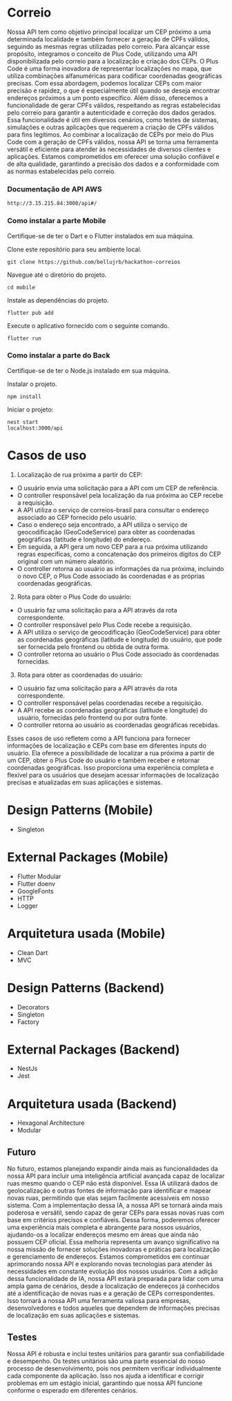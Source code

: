 # Correio

Nossa API tem como objetivo principal localizar um CEP próximo a uma determinada localidade e também fornecer a geração de CPFs válidos, seguindo as mesmas regras utilizadas pelo correio. Para alcançar esse propósito, integramos o conceito de Plus Code, utilizando uma API disponibilizada pelo correio para a localização e criação dos CEPs.
O Plus Code é uma forma inovadora de representar localizações no mapa, que utiliza combinações alfanuméricas para codificar coordenadas geográficas precisas. Com essa abordagem, podemos localizar CEPs com maior precisão e rapidez, o que é especialmente útil quando se deseja encontrar endereços próximos a um ponto específico.
Além disso, oferecemos a funcionalidade de gerar CPFs válidos, respeitando as regras estabelecidas pelo correio para garantir a autenticidade e correção dos dados gerados. Essa funcionalidade é útil em diversos cenários, como testes de sistemas, simulações e outras aplicações que requerem a criação de CPFs válidos para fins legítimos.
Ao combinar a localização de CEPs por meio do Plus Code com a geração de CPFs válidos, nossa API se torna uma ferramenta versátil e eficiente para atender às necessidades de diversos clientes e aplicações. Estamos comprometidos em oferecer uma solução confiável e de alta qualidade, garantindo a precisão dos dados e a conformidade com as normas estabelecidas pelo correio.

### Documentação de API AWS
```
http://3.15.215.84:3000/api#/
```

### Como instalar a parte Mobile

Certifique-se de ter o Dart e o Flutter instalados em sua máquina.

Clone este repositório para seu ambiente local.

```
git clone https://github.com/bellujrb/hackathon-correios
```

Navegue até o diretório do projeto.

```
cd mobile
```

Instale as dependências do projeto.

```
flutter pub add
```

Execute o aplicativo fornecido com o seguinte comando.

```
flutter run
```

### Como instalar a parte do Back

Certifique-se de ter o Node.js instalado em sua máquina.

Instalar o projeto.

```
npm install
```

Iniciar o projeto:

```
nest start
localhost:3000/api
```

# Casos de uso

1. Localização de rua próxima a partir do CEP:

  - O usuário envia uma solicitação para a API com um CEP de referência.
  - O controller responsável pela localização da rua próxima ao CEP recebe a requisição.
  - A API utiliza o serviço de correios-brasil para consultar o endereço associado ao CEP fornecido pelo usuário.
  - Caso o endereço seja encontrado, a API utiliza o serviço de geocodificação (GeoCodeService) para obter as coordenadas geográficas (latitude e longitude) do endereço.
  - Em seguida, a API gera um novo CEP para a rua próxima utilizando regras específicas, como a concatenação dos primeiros dígitos do CEP original com um número aleatório.
  - O controller retorna ao usuário as informações da rua próxima, incluindo o novo CEP, o Plus Code associado às coordenadas e as próprias coordenadas geográficas.

2. Rota para obter o Plus Code do usuário:

  - O usuário faz uma solicitação para a API através da rota correspondente.
  - O controller responsável pelo Plus Code recebe a requisição.
  - A API utiliza o serviço de geocodificação (GeoCodeService) para obter as coordenadas geográficas (latitude e longitude) do usuário, que pode ser fornecida pelo frontend ou obtida de outra forma.
  - O controller retorna ao usuário o Plus Code associado às coordenadas fornecidas.

3. Rota para obter as coordenadas do usuário:

  - O usuário faz uma solicitação para a API através da rota correspondente.
  - O controller responsável pelas coordenadas recebe a requisição.
  - A API recebe as coordenadas geográficas (latitude e longitude) do usuário, fornecidas pelo frontend ou por outra fonte.
  - O controller retorna ao usuário as coordenadas geográficas recebidas.

Esses casos de uso refletem como a API funciona para fornecer informações de localização e CEPs com base em diferentes inputs do usuário. Ela oferece a possibilidade de localizar a rua próxima a partir de um CEP, obter o Plus Code do usuário e também receber e retornar coordenadas geográficas. Isso proporciona uma experiência completa e flexível para os usuários que desejam acessar informações de localização precisas e atualizadas em suas aplicações e sistemas.

# Design Patterns (Mobile)

- Singleton

# External Packages (Mobile)

- Flutter Modular
- Flutter doenv
- GoogleFonts
- HTTP
- Logger

# Arquitetura usada (Mobile)

- Clean Dart
- MVC

# Design Patterns (Backend)

- Decorators
- Singleton
- Factory

# External Packages (Backend)

- NestJs
- Jest

# Arquitetura usada (Backend)

- Hexagonal Architecture
- Modular

## Futuro

No futuro, estamos planejando expandir ainda mais as funcionalidades da nossa API para incluir uma inteligência artificial avançada capaz de localizar ruas mesmo quando o CEP não está disponível. Essa IA utilizará dados de geolocalização e outras fontes de informação para identificar e mapear novas ruas, permitindo que elas sejam facilmente acessíveis em nosso sistema.
Com a implementação dessa IA, a nossa API se tornará ainda mais poderosa e versátil, sendo capaz de gerar CEPs para essas novas ruas com base em critérios precisos e confiáveis. Dessa forma, poderemos oferecer uma experiência mais completa e abrangente para nossos usuários, ajudando-os a localizar endereços mesmo em áreas que ainda não possuem CEP oficial.
Essa melhoria representa um avanço significativo na nossa missão de fornecer soluções inovadoras e práticas para localização e gerenciamento de endereços. Estamos comprometidos em continuar aprimorando nossa API e explorando novas tecnologias para atender às necessidades em constante evolução dos nossos usuários.
Com a adição dessa funcionalidade de IA, nossa API estará preparada para lidar com uma ampla gama de cenários, desde a localização de endereços já conhecidos até a identificação de novas ruas e a geração de CEPs correspondentes. Isso tornará a nossa API uma ferramenta valiosa para empresas, desenvolvedores e todos aqueles que dependem de informações precisas de localização em suas aplicações e sistemas.

## Testes

Nossa API é robusta e inclui testes unitários para garantir sua confiabilidade e desempenho. Os testes unitários são uma parte essencial do nosso processo de desenvolvimento, pois nos permitem verificar individualmente cada componente da aplicação. Isso nos ajuda a identificar e corrigir problemas em um estágio inicial, garantindo que nossa API funcione conforme o esperado em diferentes cenários.

